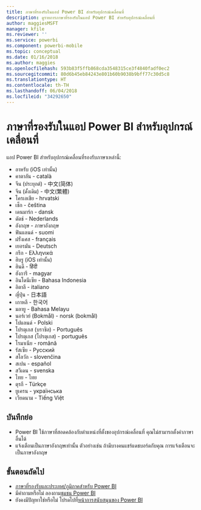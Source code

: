 ```yaml
---
title: ภาษาที่รองรับในแอป Power BI สำหรับอุปกรณ์เคลื่อนที่
description: ดูรายการภาษาที่รองรับในแอป Power BI สำหรับอุปกรณ์เคลื่อนที่
author: maggiesMSFT
manager: kfile
ms.reviewer: ''
ms.service: powerbi
ms.component: powerbi-mobile
ms.topic: conceptual
ms.date: 01/16/2018
ms.author: maggies
ms.openlocfilehash: 593b83f5ffb868cda3548315ce3f4840fadf0ec2
ms.sourcegitcommit: 80d6b45eb84243e801b60b9038b9bff77c30d5c8
ms.translationtype: HT
ms.contentlocale: th-TH
ms.lasthandoff: 06/04/2018
ms.locfileid: "34292650"
---
```

# <a name="supported-languages-in-the-power-bi-mobile-apps"></a>ภาษาที่รองรับในแอป Power BI สำหรับอุปกรณ์เคลื่อนที่
แอป Power BI สำหรับอุปกรณ์เคลื่อนที่รองรับภาษาเหล่านี้:

* อาหรับ (iOS เท่านั้น)
* คาตาลัน - català
* จีน (ประยุกต์) - 中文(简体)
* จีน (ดั้งเดิม) - 中文(繁體)
* โครเอเชีย - hrvatski
* เช็ก - čeština
* เดนมาร์ก - dansk
* ดัตช์ - Nederlands
* อังกฤษ - ภาษาอังกฤษ
* ฟินแลนด์ - suomi
* ฝรั่งเศส - français
* เยอรมัน - Deutsch
* กรีก - Ελληνικά
* ฮิบรู (iOS เท่านั้น)
* ฮินดี - हिंदी
* ฮังการี - magyar
* อินโดนีเซีย - Bahasa Indonesia
* อิตาลี - italiano
* ญี่ปุ่น - 日本語
* เกาหลี - 한국어
* มลายู - Bahasa Melayu
* นอร์เวย์ (Bokmål) - norsk (bokmål)
* โปแลนด์ - Polski
* โปรตุเกส (บราซิล) - Português
* โปรตุเกส (โปรตุเกส) - português
* โรมาเนีย - română
* รัสเซีย - Русский
* สโลวัก - slovenčina
* สเปน - español
* สวีเดน - svenska
* ไทย - ไทย
* ตุรกี - Türkçe
* ยูเครน - українська
* เวียดนาม - Tiếng Việt

## <a name="notes"></a>บันทึกย่อ
* Power BI ใช้ภาษาที่สอดคล้องกับตำแหน่งที่ตั้งของอุปกรณ์เคลื่อนที่ คุณไม่สามารถตั้งค่าภาษาอื่นได้
* แจ้งเตือนเป็นภาษาอังกฤษเท่านั้น ตัวอย่างเช่น ถ้ามีบางคนแชร์แดชบอร์ดกับคุณ การแจ้งเตือนจะเป็นภาษาอังกฤษ 

## <a name="next-steps"></a>ขั้นตอนถัดไป
* [ภาษาที่รองรับและประเทศ/ภูมิภาคสำหรับ Power BI](supported-languages-countries-regions.md)
* มีคำถามหรือไม่ ลองถาม[ชุมชน Power BI](http://community.powerbi.com/)
* ยังคงมีปัญหาใช่หรือไม่ โปรดไปที่[หน้าการสนับสนุนของ Power BI](https://powerbi.microsoft.com/support/)

